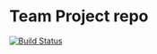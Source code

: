 
# Team Project repo

[![Build Status](https://app.travis-ci.com/gcivil-nyu-org/Team_Team5_CS-GY-6063-Fall2021.svg?branch=develop)](https://app.travis-ci.com/gcivil-nyu-org/Team_Team5_CS-GY-6063-Fall2021)
